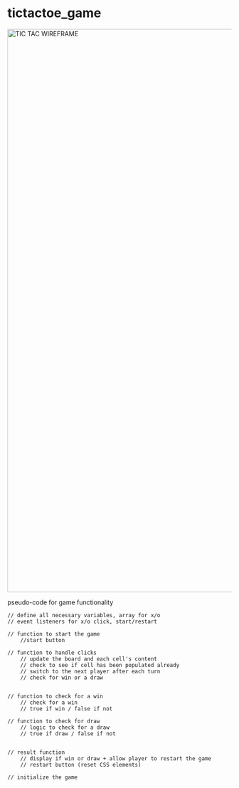 # tictactoe_game

<img width="1266" alt="TIC TAC WIREFRAME" src="https://github.com/brycesexton/tictactoe_game/assets/144744378/8f83bfa2-e8fa-447d-8f87-778676cc28d4">


pseudo-code for game functionality

    // define all necessary variables, array for x/o
    // event listeners for x/o click, start/restart

    // function to start the game
        //start button

    // function to handle clicks
        // update the board and each cell's content
        // check to see if cell has been populated already
        // switch to the next player after each turn
        // check for win or a draw


    // function to check for a win
        // check for a win
        // true if win / false if not

    // function to check for draw
        // logic to check for a draw
        // true if draw / false if not


    // result function
        // display if win or draw + allow player to restart the game
        // restart button (reset CSS elements)

    // initialize the game



